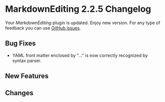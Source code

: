 # MarkdownEditing 2.2.5 Changelog

Your _MarkdownEditing_ plugin is updated. Enjoy new version. For any type of
feedback you can use [GitHub issues][issues].

## Bug Fixes

* YAML front matter enclosed by "..." is now correctly recognized by syntax parser.

## New Features

## Changes

[issues]: https://github.com/SublimeText-Markdown/MarkdownEditing/issues
